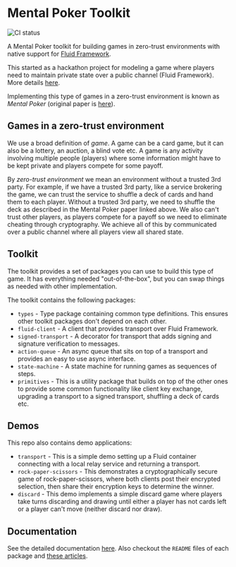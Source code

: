 # Mental Poker Toolkit

![CI status](https://github.com/vladris/mental-poker-toolkit/actions/workflows/ci.yml/badge.svg)

A Mental Poker toolkit for building games in zero-trust environments with native
support for [Fluid Framework](https://fluidframework.com/).

This started as a hackathon project for modeling a game where players need to
maintain private state over a public channel (Fluid Framework). More details
[here](https://vladris.com/blog/2021/12/11/mental-poker.html).

Implementing this type of games in a zero-trust environment is known as *Mental
Poker* (original paper is [here](https://people.csail.mit.edu/rivest/pubs/SRA81.pdf)).

## Games in a zero-trust environment

We use a broad definition of *game*. A game can be a card game, but it can also
be a lottery, an auction, a blind vote etc. A game is any activity involving
multiple people (players) where some information might have to be kept private
and players compete for some payoff.

By *zero-trust environment* we mean an environment without a trusted 3rd party.
For example, if we have a trusted 3rd party, like a service brokering the game,
we can trust the service to shuffle a deck of cards and hand them to each
player. Without a trusted 3rd party, we need to shuffle the deck as described
in the Mental Poker paper linked above. We also can't trust other players, as
players compete for a payoff so we need to eliminate cheating through
cryptography. We achieve all of this by communicated over a public channel
where all players view all shared state.

## Toolkit

The toolkit provides a set of packages you can use to build this type of game.
It has everything needed "out-of-the-box", but you can swap things as needed
with other implementation.

The toolkit contains the following packages:

* `types` - Type package containing common type definitions. This ensures other
  toolkit packages don't depend on each other.
* `fluid-client` - A client that provides transport over Fluid Framework.
* `signed-transport` - A decorator for transport that adds signing and
  signature verification to messages.
* `action-queue` - An async queue that sits on top of a transport and provides
  an easy to use async interface.
* `state-machine` - A state machine for running games as sequences of steps.
* `primitives` - This is a utility package that builds on top of the other ones
  to provide some common functionality like client key exchange, upgrading
  a transport to a signed transport, shuffling a deck of cards etc.

## Demos

This repo also contains demo applications:

* `transport` - This is a simple demo setting up a Fluid container connecting
  with a local relay service and returning a transport.
* `rock-paper-scissors` - This demonstrates a cryptographically secure game of
  rock-paper-scissors, where both clients post their encrypted selection, then
  share their encryption keys to determine the winner.
* `discard` - This demo implements a simple discard game where players take
  turns discarding and drawing until either a player has not cards left or
  a player can't move (neither discard nor draw).

## Documentation

See the detailed documentation [here](https://vladris.com/mental-poker-toolkit/).
Also checkout the `README` files of each package and [these articles](https://vladris.com/writings/#mental-poker).
